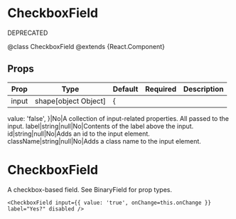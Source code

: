 CheckboxField
=============

DEPRECATED

@class CheckboxField
@extends {React.Component}

Props
-----

Prop                  | Type     | Default                   | Required | Description
--------------------- | -------- | ------------------------- | -------- | -----------
input|shape[object Object]|{
  value: 'false',
}|No|A collection of input-related properties. All passed to the input.
label|string|null|No|Contents of the label above the input.
id|string|null|No|Adds an id to the input element.
className|string|null|No|Adds a class name to the input element.

# CheckboxField

A checkbox-based field. See BinaryField for prop types.

```
<CheckboxField input={{ value: 'true', onChange=this.onChange }} label="Yes?" disabled />
```
